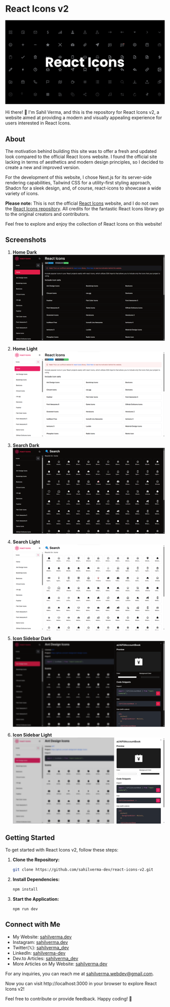 # React Icons v2

![React Icons](./public/open-graph.png)

Hi there! 👋 I'm Sahil Verma, and this is the repository for React Icons v2, a website aimed at providing a modern and visually appealing experience for users interested in React Icons.

## About

The motivation behind building this site was to offer a fresh and updated look compared to the official React Icons website. I found the official site lacking in terms of aesthetics and modern design principles, so I decided to create a new and improved version.

For the development of this website, I chose Next.js for its server-side rendering capabilities, Tailwind CSS for a utility-first styling approach, Shadcn for a sleek design, and, of course, react-icons to showcase a wide variety of icons.

**Please note:** This is not the official [React Icons](https://react-icons.github.io/react-icons/) website, and I do not own the [React Icons repository](https://react-icons.github.io/react-icons/). All credits for the fantastic React Icons library go to the original creators and contributors.

Feel free to explore and enjoy the collection of React Icons on this website!

## Screenshots

1. **Home Dark**
   ![Home Dark](./screenshots/home-dark.png)

2. **Home Light**
   ![Home Light](./screenshots/home-light.png)

3. **Search Dark**
   ![Search Dark](./screenshots/search-dark.png)

4. **Search Light**
   ![Search Light](./screenshots/search-light.png)

5. **Icon Sidebar Dark**
   ![Icon Sidebar Dark](./screenshots/icon-sidebar-dark.png)

6. **Icon Sidebar Light**
   ![Icon Sidebar Light](./screenshots/icon-sidebar-light.png)

## Getting Started

To get started with React Icons v2, follow these steps:

1.  **Clone the Repository:**

    ```bash
    git clone https://github.com/sahilverma-dev/react-icons-v2.git
    ```

2.  **Install Dependencies:**

    ```bash
    npm install
    ```

3.  **Start the Application:**

    ```base
    npm run dev
    ```

## Connect with Me

- My Website: [sahilverma.dev](https://sahilverma.dev)
- Instagram: [sahilverma.dev](https://instagram.com/sahilverma.dev)
- Twitter(𝕏): [sahilverma_dev](https://twitter.com/sahilverma_dev)
- LinkedIn: [sahilverma-dev](https://www.linkedin.com/in/sahilverma-dev/)
- Dev.to Articles: [sahilverma_dev](https://dev.to/sahilverma_dev)
- More Articles on My Website: [sahilverma.dev](https://dev.to/sahilverma_dev)

For any inquiries, you can reach me at sahilverma.webdev@gmail.com.

Now you can visit http://localhost:3000 in your browser to explore React Icons v2!

Feel free to contribute or provide feedback. Happy coding! 🚀

```

```

